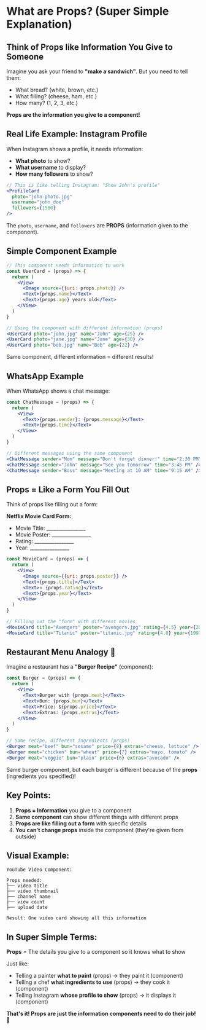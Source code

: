 # What are Props? (Super Simple Explanation)

## Think of Props like Information You Give to Someone

Imagine you ask your friend to **"make a sandwich"**. But you need to tell them:
- What bread? (white, brown, etc.)
- What filling? (cheese, ham, etc.)
- How many? (1, 2, 3, etc.)

**Props are the information you give to a component!**

## Real Life Example: Instagram Profile

When Instagram shows a profile, it needs information:
- **What photo** to show?
- **What username** to display?
- **How many followers** to show?

```jsx
// This is like telling Instagram: "Show John's profile"
<ProfileCard 
  photo="john-photo.jpg"
  username="john_doe" 
  followers={1500}
/>
```

The `photo`, `username`, and `followers` are **PROPS** (information given to the component).

## Simple Component Example

```jsx
// This component needs information to work
const UserCard = (props) => {
  return (
    <View>
      <Image source={{uri: props.photo}} />
      <Text>{props.name}</Text>
      <Text>{props.age} years old</Text>
    </View>
  )
}

// Using the component with different information (props)
<UserCard photo="john.jpg" name="John" age={25} />
<UserCard photo="jane.jpg" name="Jane" age={30} />
<UserCard photo="bob.jpg" name="Bob" age={22} />
```

Same component, different information = different results!

## WhatsApp Example

When WhatsApp shows a chat message:

```jsx
const ChatMessage = (props) => {
  return (
    <View>
      <Text>{props.sender}: {props.message}</Text>
      <Text>{props.time}</Text>
    </View>
  )
}

// Different messages using the same component
<ChatMessage sender="Mom" message="Don't forget dinner!" time="2:30 PM" />
<ChatMessage sender="John" message="See you tomorrow" time="3:45 PM" />
<ChatMessage sender="Boss" message="Meeting at 10 AM" time="9:15 AM" />
```

## Props = Like a Form You Fill Out

Think of props like filling out a form:

**Netflix Movie Card Form:**
- Movie Title: ________________
- Movie Poster: ________________
- Rating: ________________
- Year: ________________

```jsx
const MovieCard = (props) => {
  return (
    <View>
      <Image source={{uri: props.poster}} />
      <Text>{props.title}</Text>
      <Text>⭐ {props.rating}</Text>
      <Text>{props.year}</Text>
    </View>
  )
}

// Filling out the "form" with different movies
<MovieCard title="Avengers" poster="avengers.jpg" rating={4.5} year={2019} />
<MovieCard title="Titanic" poster="titanic.jpg" rating={4.8} year={1997} />
```

## Restaurant Menu Analogy 🍔

Imagine a restaurant has a **"Burger Recipe"** (component):

```jsx
const Burger = (props) => {
  return (
    <View>
      <Text>Burger with {props.meat}</Text>
      <Text>Bun: {props.bun}</Text>
      <Text>Price: ${props.price}</Text>
      <Text>Extras: {props.extras}</Text>
    </View>
  )
}

// Same recipe, different ingredients (props)
<Burger meat="beef" bun="sesame" price={8} extras="cheese, lettuce" />
<Burger meat="chicken" bun="wheat" price={7} extras="mayo, tomato" />
<Burger meat="veggie" bun="plain" price={6} extras="avocado" />
```

Same burger component, but each burger is different because of the **props** (ingredients you specified)!

## Key Points:

1. **Props = Information** you give to a component
2. **Same component** can show different things with different props
3. **Props are like filling out a form** with specific details
4. **You can't change props** inside the component (they're given from outside)

## Visual Example:

```
YouTube Video Component:

Props needed:
├── video title
├── video thumbnail  
├── channel name
├── view count
├── upload date

Result: One video card showing all this information
```

## In Super Simple Terms:

**Props** = The details you give to a component so it knows what to show

Just like:
- Telling a painter **what to paint** (props) → they paint it (component)
- Telling a chef **what ingredients to use** (props) → they cook it (component)  
- Telling Instagram **whose profile to show** (props) → it displays it (component)

**That's it! Props are just the information components need to do their job! 📝**